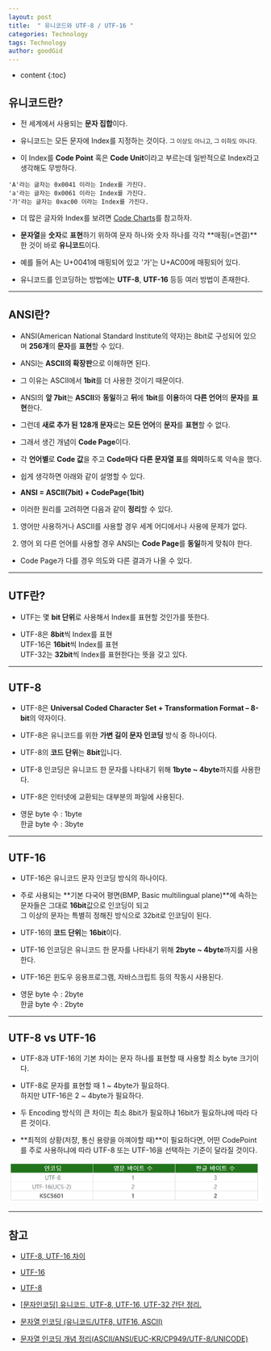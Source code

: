 ```yaml
---
layout: post
title:  " 유니코드와 UTF-8 / UTF-16 "
categories: Technology
tags: Technology
author: goodGid
---
```

* content
{:toc}

## 유니코드란?

* 전 세계에서 사용되는 **문자 집합**이다.

* 유니코드는 모든 문자에 Index를 지정하는 것이다. <small>그 이상도 아니고, 그 이하도 아니다.</small>

* 이 Index를 **Code Point** 혹은 **Code Unit**이라고 부르는데 일반적으로 Index라고 생각해도 무방하다.

```
'A'라는 글자는 0x0041 이라는 Index를 가진다.
'a'라는 글자는 0x0061 이라는 Index를 가진다.
'가'라는 글자는 0xac00 이라는 Index를 가진다.
```










* 더 많은 글자와 Index를 보려면 [Code Charts](http://www.unicode.org/charts/)를 참고하자.

* **문자열**을 **숫자**로 **표현**하기 위하여 문자 하나와 숫자 하나를 각각 **매핑(=연결)**한 것이 바로 **유니코드**이다. 

* 예를 들어 A는 U+0041에 매핑되어 있고 '가'는 U+AC00에 매핑되어 있다. 

* 유니코드를 인코딩하는 방법에는 **UTF-8**, **UTF-16** 등등 여러 방법이 존재한다. 


---

## ANSI란?

* ANSI(American National Standard Institute의 약자)는 8bit로 구성되어 있으며 **256개**의 **문자**를 **표현**할 수 있다.

* ANSI는 **ASCII의 확장판**으로 이해하면 된다. 

* 그 이유는 ASCII에서 **1bit**를 더 사용한 것이기 때문이다.

* ANSI의 **앞 7bit**는 **ASCII**와 **동일**하고 **뒤**에 **1bit**를 **이용**하여 **다른 언어**의 **문자**를 **표현**한다.

* 그런데 **새로 추가 된 128개 문자**로는 **모든 언어**의 **문자**를 **표현**할 수 없다.

* 그래서 생긴 개념이 **Code Page**이다.

* 각 **언어별**로 **Code 값**을 주고 **Code마다** **다른 문자열 표**를 **의미**하도록 약속을 했다.

* 쉽게 생각하면 아래와 같이 설명할 수 있다.

* **ANSI = ASCII(7bit) + CodePage(1bit)**

* 이러한 원리를 고려하면 다음과 같이 **정리**할 수 있다.

1. 영어만 사용하거나 ASCII를 사용할 경우 세계 어디에서나 사용에 문제가 없다.

2. 영어 외 다른 언어를 사용할 경우 ANSI는 **Code Page**를 **동일**하게 맞춰야 한다.

* Code Page가 다를 경우 의도와 다른 결과가 나올 수 있다.

---

## UTF란?

* UTF는 몇 **bit 단위**로 사용해서 Index를 표현할 것인가를 뜻한다.

* UTF-8은 **8bit**씩 Index를 표현 <br> UTF-16은 **16bit**씩 Index를 표현 <br> UTF-32는 **32bit**씩 Index를 표현한다는 뜻을 갖고 있다.

---

## UTF-8

* UTF-8은 **Universal Coded Character Set + Transformation Format – 8-bit**의 약자이다. 

* UTF-8은 유니코드를 위한 **가변 길이 문자 인코딩** 방식 중 하나이다. 

* UTF-8의 **코드 단위**는 **8bit**입니다.

* UTF-8 인코딩은 유니코드 한 문자를 나타내기 위해 **1byte ~ 4byte**까지를 사용한다.

* UTF-8은 인터넷에 교환되는 대부분의 파일에 사용된다.

* 영문 byte 수 : 1byte <br> 한글 byte 수 : 3byte

---

## UTF-16

* UTF-16은 유니코드 문자 인코딩 방식의 하나이다. 

* 주로 사용되는 **기본 다국어 평면(BMP, Basic multilingual plane)**에 속하는 문자들은 그대로 **16bit**값으로 인코딩이 되고 <br> 그 이상의 문자는 특별히 정해진 방식으로 32bit로 인코딩이 된다.

* UTF-16의 **코드 단위**는 **16bit**이다.

* UTF-16 인코딩은 유니코드 한 문자를 나타내기 위해 **2byte ~ 4byte**까지를 사용한다.

* UTF-16은 윈도우 응용프로그램, 자바스크립트 등의 작동시 사용된다.

* 영문 byte 수 : 2byte <br> 한글 byte 수 : 2byte

---

## UTF-8 vs UTF-16

* UTF-8과 UTF-16의 기본 차이는 문자 하나를 표현할 때 사용할 최소 byte 크기이다.

* UTF-8로 문자를 표현할 때 1 ~ 4byte가 필요하다. <br> 하지만 UTF-16은 2 ~ 4byte가 필요하다.

* 두 Encoding 방식의 큰 차이는 최소 8bit가 필요하냐 16bit가 필요하냐에 따라 다른 것이다. 

* **최적의 상황(저쟝, 통신 용량을 아껴야할 때)**이 필요하다면, 어떤 CodePoint를 주로 사용하냐에 따라 UTF-8 또는 UTF-16을 선택하는 기준이 달라질 것이다.

![](/assets/img/posts/unicode_and_utf_encoding_1.png)


---

## 참고

* [UTF-8, UTF-16 차이](http://pickykang.tistory.com/13)

* [UTF-16](https://ko.wikipedia.org/wiki/UTF-16)

* [UTF-8](https://ko.wikipedia.org/wiki/UTF-8)

* [[문자인코딩] 유니코드, UTF-8, UTF-16, UTF-32 간단 정리.](http://blog.ggaman.com/896)

* [문자열 인코딩 (유니코드/UTF8, UTF16, ASCII)](http://brownbears.tistory.com/167)

* [문자열 인코딩 개념 정리(ASCII/ANSI/EUC-KR/CP949/UTF-8/UNICODE)](http://onlywis.tistory.com/2)